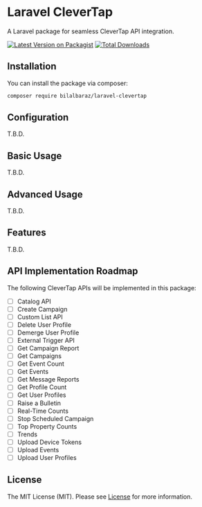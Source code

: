 # Laravel CleverTap

A Laravel package for seamless CleverTap API integration.

[![Latest Version on Packagist](https://img.shields.io/packagist/v/bilalbaraz/laravel-clevertap.svg?style=flat-square)](https://packagist.org/packages/bilalbaraz/laravel-clevertap)
[![Total Downloads](https://img.shields.io/packagist/dt/bilalbaraz/laravel-clevertap.svg?style=flat-square)](https://packagist.org/packages/bilalbaraz/laravel-clevertap)

## Installation

You can install the package via composer:

```bash
composer require bilalbaraz/laravel-clevertap
```

## Configuration

T.B.D.

## Basic Usage

T.B.D.

## Advanced Usage

T.B.D.

## Features

T.B.D.

## API Implementation Roadmap

The following CleverTap APIs will be implemented in this package:

- [ ] Catalog API
- [ ] Create Campaign
- [ ] Custom List API
- [ ] Delete User Profile
- [ ] Demerge User Profile
- [ ] External Trigger API
- [ ] Get Campaign Report
- [ ] Get Campaigns
- [ ] Get Event Count
- [ ] Get Events
- [ ] Get Message Reports
- [ ] Get Profile Count
- [ ] Get User Profiles
- [ ] Raise a Bulletin
- [ ] Real-Time Counts
- [ ] Stop Scheduled Campaign
- [ ] Top Property Counts
- [ ] Trends
- [ ] Upload Device Tokens
- [ ] Upload Events
- [ ] Upload User Profiles

## License

The MIT License (MIT). Please see [License](LICENSE.md) for more information.